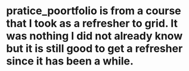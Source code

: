 # pratice_poortfolio is from a course that I took as a refresher to grid. It was nothing I did not already know but it is still good to get a refresher since it has been a while. 
